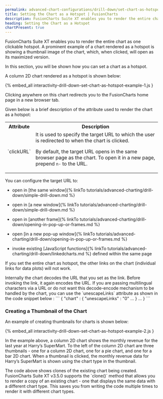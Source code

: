 ```yaml
---
permalink: advanced-chart-configurations/drill-down/set-chart-as-hotspot.html
title: Setting the Chart as a Hotspot | FusionCharts
description: FusionCharts Suite XT enables you to render the entire chart as one clickable hotspot.
heading: Setting the Chart as a Hotspot
chartPresent: true
---
```


FusionCharts Suite XT enables you to render the entire chart as one clickable hotspot. A prominent example of a chart rendered as a hotspot is showing a thumbnail image of the chart, which, when clicked, will open as its maximized version.

In this section, you will be shown how you can set a chart as a hotspot.

A column 2D chart rendered as a hotspot is shown below:

{% embed_all interactivity-drill-down-set-chart-as-hotspot-example-1.js }

Clicking anywhere on this chart redirects you to the FusionCharts home page in a new browser tab.

Given below is a brief description of the attribute used to render the chart as a hotspot:

<table>
  <tr>
    <th>Attribute</th>
    <th>Description</th>
  </tr>
  <tr>
    <td>`clickURL`
</td>
    <td>It is used to specify the target URL to which the user is redirected to when the chart is clicked.

By default, the target URL opens in the same browser page as the chart. To open it in a new page, prepend `n-` to the URL.</td>
  </tr>
</table>


You can configure the target URL to:

* open in [the same window]{% linkTo tutorials/advanced-charting/drill-down/simple-drill-down.md %}

* open in [a new window]{% linkTo tutorials/advanced-charting/drill-down/simple-drill-down.md %}

* open in [another frame]{% linkTo tutorials/advanced-charting/drill-down/opening-in-pop-up-or-frames.md %}

* open [in a new pop-up window]{% linkTo tutorials/advanced-charting/drill-down/opening-in-pop-up-or-frames.md %}

* invoke existing [JavaScript functions]{% linkTo tutorials/advanced-charting/drill-down/linkedcharts.md %} defined within the same page

<p class="text-info"> If you set the entire chart as hotspot, the other links on the chart (individual links for data plots) will not work.  </p>

<p class="text-info">Internally the chart decodes the URL that you set as the link. Before invoking the link, it again encodes the URL. If you are passing multilingual characters via a URL or do not want this decode-encode mechanism to be handled by the chart, you can use the `unescapeLinks` attribute as shown in the code snippet below :
```
{
    "chart" : {
        "unescapeLinks" : "0"
        ...
    }
    ...
}
```
</p>

### Creating a Thumbnail of the Chart

An example of creating thumbnails for charts is shown below:

{% embed_all interactivity-drill-down-set-chart-as-hotspot-example-2.js }

In the example above, a column 2D chart shows the monthly revenue for the last year at Harry’s SuperMart. To the left of the column 2D chart are three thumbnails - one for a column 2D chart, one for a pie chart, and one for a bar 2D chart. When a thumbnail is clicked, the monthly revenue data for Harry’s SuperMart is shown using the chart type in the thumbnail.

<p class="text-info"> The code above shows clones of the existing chart being created. FusionCharts Suite XT v3.5.0 supports the `clone()` method that allows you to render a copy of an existing chart - one that displays the same data with a different chart type. This saves you from writing the code multiple times to render it with different chart types.</p>